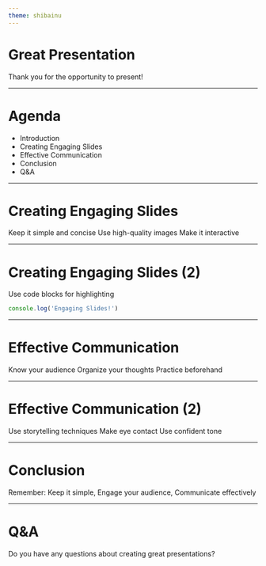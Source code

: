 ```yaml
---
theme: shibainu
---
```


# Great Presentation

Thank you for the opportunity to present!

---

# Agenda

* Introduction
* Creating Engaging Slides
* Effective Communication
* Conclusion
* Q&A

---

# Creating Engaging Slides

Keep it simple and concise
Use high-quality images
Make it interactive

---

# Creating Engaging Slides (2)

Use code blocks for highlighting
```ts
console.log('Engaging Slides!')
```

---

# Effective Communication

Know your audience
Organize your thoughts
Practice beforehand

---

# Effective Communication (2)

Use storytelling techniques
Make eye contact
Use confident tone

---

# Conclusion

Remember: Keep it simple, Engage your audience, Communicate effectively

---

# Q&A

Do you have any questions about creating great presentations?